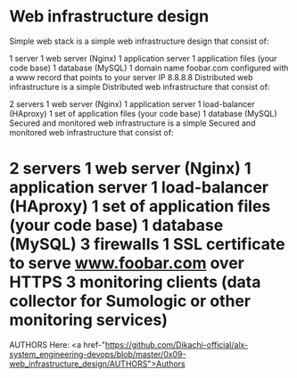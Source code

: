 Web infrastructure design
====================================================================================

Simple web stack
is a simple web infrastructure design that consist of:

1 server
1 web server (Nginx)
1 application server
1 application files (your code base)
1 database (MySQL)
1 domain name foobar.com configured with a www record that points to your server IP 8.8.8.8
Distributed web infrastructure
is a simple Distributed web infrastructure that consist of:

2 servers
1 web server (Nginx)
1 application server
1 load-balancer (HAproxy)
1 set of application files (your code base)
1 database (MySQL)
Secured and monitored web infrastructure
is a simple Secured and monitored web infrastructure that consist of:

2 servers
1 web server (Nginx)
1 application server
1 load-balancer (HAproxy)
1 set of application files (your code base)
1 database (MySQL)
3 firewalls
1 SSL certificate to serve www.foobar.com over HTTPS
3 monitoring clients (data collector for Sumologic or other monitoring services)
====================================================================================

AUTHORS
Here: <a href-"https://github.com/Dikachi-official/alx-system_engineering-devops/blob/master/0x09-web_infrastructure_design/AUTHORS">Authors</a>
